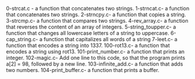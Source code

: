 
0-strcat.c - a function that concatenates two strings.
1-strncat.c- a function that concatenates two strings.
2-strncpy.c- a function that copies a string.
3-strcmp.c- a function that compares two strings.
4-rev_array.c- a function that reverses the content of an array of integers.
5-string_toupper.c- a function that changes all lowercase letters of a string to uppercase.
6-cap_string.c- a function that capitalizes all words of a string
7-leet.c- a function that encodes a string into 1337.
100-rot13.c- a function that encodes a string using rot13.
101-print_number.c- a function that prints an integer.
102-magic.c- Add one line to this code, so that the program prints a[2] = 98, followed by a new line.
103-infinite_add.c- a function that adds two numbers.
104-print_buffer.c- a function that prints a buffer.
